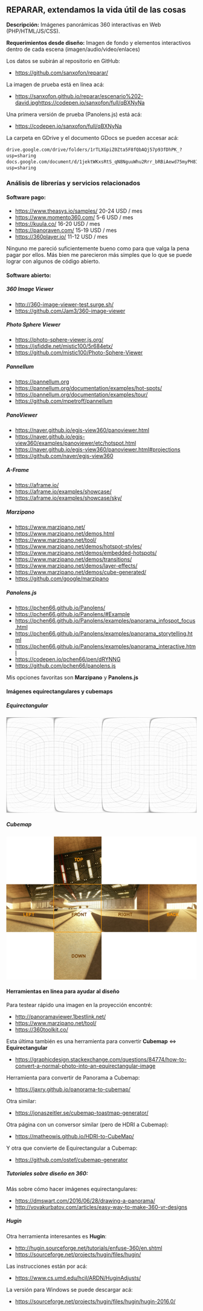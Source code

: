 ##  REPARAR, extendamos la vida útil de las cosas

**Descripción:** Imágenes panorámicas 360 interactivas en Web (PHP/HTML/JS/CSS).

**Requerimientos desde diseño:** Imagen de fondo y elementos interactivos dentro de cada escena (imagen/audio/video/enlaces)

Los datos se subirán al repositorio en GitHub:
 - https://github.com/sanxofon/reparar/

La imagen de prueba está en línea acá:
 - https://sanxofon.github.io/reparar/escenario%202-david.jpghttps://codepen.io/sanxofon/full/qBXNyNa

Una primera versión de prueba (Panolens.js) está acá:
 - https://codepen.io/sanxofon/full/qBXNyNa

La carpeta en GDrive y el documento GDocs se pueden accesar acá:

    drive.google.com/drive/folders/1rTLXGpiZ0Zta5F8fQbAQj57p93fDhPK_?usp=sharing
    docs.google.com/document/d/1jektWKxsRtS_qN8NguuWhu2Rrr_bRBiAewd75myPH8I/edit?usp=sharing

### Análisis de librerías y servicios relacionados

#### Software pago:
 - https://www.theasys.io/samples/ 20-24 USD / mes
 - https://www.momento360.com/  5-6 USD / mes
 - https://kuula.co/    16-20 USD / mes
 - https://panoraven.com/   15-19 USD / mes
 - https://360player.io/    11-12 USD / mes

Ninguno me pareció suficientemente bueno como para que valga la pena pagar por ellos. Más bien me parecieron más simples que lo que se puede lograr con algunos de código abierto.

#### Software abierto:

##### 360 Image Viewer
 - http://360-image-viewer-test.surge.sh/
 - https://github.com/Jam3/360-image-viewer

##### Photo Sphere Viewer
 - https://photo-sphere-viewer.js.org/
 - https://jsfiddle.net/mistic100/5r684etx/
 - https://github.com/mistic100/Photo-Sphere-Viewer

##### Pannellum
 - https://pannellum.org
 - https://pannellum.org/documentation/examples/hot-spots/
 - https://pannellum.org/documentation/examples/tour/
 - https://github.com/mpetroff/pannellum

##### PanoViewer
 - https://naver.github.io/egjs-view360/panoviewer.html
 - https://naver.github.io/egjs-view360/examples/panoviewer/etc/hotspot.html
 - https://naver.github.io/egjs-view360/panoviewer.html#projections
 - https://github.com/naver/egjs-view360

##### A-Frame
 - https://aframe.io/
 - https://aframe.io/examples/showcase/
 - https://aframe.io/examples/showcase/sky/

##### Marzipano
 - https://www.marzipano.net/
 - https://www.marzipano.net/demos.html
 - https://www.marzipano.net/tool/
 - https://www.marzipano.net/demos/hotspot-styles/
 - https://www.marzipano.net/demos/embedded-hotspots/
 - https://www.marzipano.net/demos/transitions/
 - https://www.marzipano.net/demos/layer-effects/
 - https://www.marzipano.net/demos/cube-generated/
 - https://github.com/google/marzipano

##### Panolens.js
 - https://pchen66.github.io/Panolens/
 - https://pchen66.github.io/Panolens/#Example
 - https://pchen66.github.io/Panolens/examples/panorama_infospot_focus.html
 - https://pchen66.github.io/Panolens/examples/panorama_storytelling.html
 - https://pchen66.github.io/Panolens/examples/panorama_interactive.html
 - https://codepen.io/pchen66/pen/dRYNNG
 - https://github.com/pchen66/panolens.js

Mis opciones favoritas son **Marzipano** y **Panolens.js**

#### Imágenes equirectangulares y cubemaps

##### Equirectangular

![Grid de equirectangular](https://github.com/sanxofon/reparar/blob/main/Equirectangular-Grid-1849x948.jpg?raw=true)

##### Cubemap

![Ejemplo de Cubremap](https://github.com/sanxofon/reparar/blob/main/cubemap-example-1.jpg?raw=true)

#### Herramientas en línea para ayudar al diseño

Para testear rápido una imagen en la proyección encontré:

 - http://panoramaviewer.1bestlink.net/
 - https://www.marzipano.net/tool/
 - https://360toolkit.co/

Esta última también es una herramienta para convertir **Cubemap** <=> **Equirectangular**
 - https://graphicdesign.stackexchange.com/questions/84774/how-to-convert-a-normal-photo-into-an-equirectangular-image

Herramienta para convertir de Panorama a Cubemap:
 - https://jaxry.github.io/panorama-to-cubemap/

Otra similar:
 - https://jonaszeitler.se/cubemap-toastmap-generator/

Otra página con un conversor similar (pero de HDRI a Cubemap):
 - https://matheowis.github.io/HDRI-to-CubeMap/

Y otra que convierte de Equirectangular a Cubemap:
 - https://github.com/ostef/cubemap-generator

##### Tutoriales sobre diseño en 360:
Más sobre cómo hacer imágenes equirectangulares:
 - https://dmswart.com/2016/06/28/drawing-a-panorama/
 - http://vovakurbatov.com/articles/easy-way-to-make-360-vr-designs

##### Hugin
Otra herramienta interesantes es **Hugin**:
 - http://hugin.sourceforge.net/tutorials/enfuse-360/en.shtml
 - https://sourceforge.net/projects/hugin/files/hugin/

Las instrucciones están por acá:
 - https://www.cs.umd.edu/hcil/ARDN/HuginAdjusts/

 La versión para Windows se puede descargar acá:
  - https://sourceforge.net/projects/hugin/files/hugin/hugin-2016.0/
